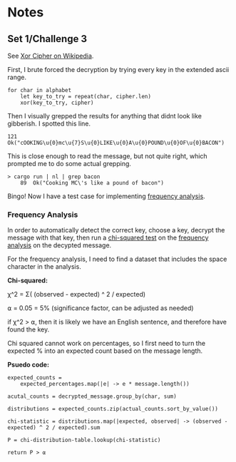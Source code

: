 # Notes

## Set 1/Challenge 3

See [Xor Cipher on Wikipedia](https://en.wikipedia.org/wiki/XOR_cipher).

First, I brute forced the decryption by trying every key in the extended ascii range.

```
for char in alphabet
    let key_to_try = repeat(char, cipher.len)
    xor(key_to_try, cipher)
```

Then I visually grepped the results for anything that didnt look like gibberish.
I spotted this line.

```
121  Ok("cOOKING\u{0}mc\u{7}S\u{0}LIKE\u{0}A\u{0}POUND\u{0}OF\u{0}BACON")
```

This is close enough to read the message, but not quite right,
which prompted me to do some actual grepping.

```
> cargo run | nl | grep bacon
    89  Ok("Cooking MC\'s like a pound of bacon")
```

Bingo!
Now I have a test case for implementing [frequency analysis](https://en.wikipedia.org/wiki/Frequency_analysis).

### Frequency Analysis

In order to automatically detect the correct key, choose a key, decrypt the message with that key,
then run a [chi-squared test][chi-squared] on the [frequency analysis][freq-analysis] on the decypted message.

For the frequency analysis, I need to find a dataset that includes the space character in the analysis. 

[chi-squared]: https://en.wikipedia.org/wiki/Chi-squared_test
[freq-analysis]: https://en.wikipedia.org/wiki/Frequency_analysis

**Chi-squared:**

χ^2 =  Σ( (observed - expected) ^ 2 / expected)

⍺ = 0.05 = 5% (significance factor, can be adjusted as needed)

if χ^2 > ⍺, then it is likely we have an English sentence, and therefore have found the key.

Chi squared cannot work on percentages, so I first need to turn the expected % into an expected count based on the message length.

**Psuedo code:**

```
expected_counts = 
	expected_percentages.map(|e| -> e * message.length())

acutal_counts = decrypted_message.group_by(char, sum)

distributions = expected_counts.zip(actual_counts.sort_by_value())

chi-statistic = distributions.map(|expected, observed| -> (observed - expected) ^ 2 / expected).sum

P = chi-distribution-table.lookup(chi-statistic)

return P > ⍺
```
